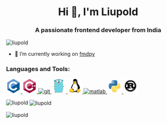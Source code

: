 <h1 align="center">Hi 👋, I'm Liupold</h1>
<h3 align="center">A passionate frontend developer from India</h3>

<p align="left"> <img src="https://komarev.com/ghpvc/?username=liupold&label=Profile%20views&color=0e75b6&style=flat" alt="liupold" /> </p>

- 🔭 I’m currently working on [fmdpy](https://github.com/liupold/fmdpy)


<h3 align="left">Languages and Tools:</h3>
<p align="left"> <a href="https://www.cprogramming.com/" target="_blank"> <img src="https://raw.githubusercontent.com/devicons/devicon/master/icons/c/c-original.svg" alt="c" width="40" height="40"/> </a> <a href="https://www.w3schools.com/cpp/" target="_blank"> <img src="https://raw.githubusercontent.com/devicons/devicon/master/icons/cplusplus/cplusplus-original.svg" alt="cplusplus" width="40" height="40"/> </a> <a href="https://git-scm.com/" target="_blank"> <img src="https://www.vectorlogo.zone/logos/git-scm/git-scm-icon.svg" alt="git" width="40" height="40"/> </a> <a href="https://golang.org" target="_blank"> <img src="https://raw.githubusercontent.com/devicons/devicon/master/icons/go/go-original.svg" alt="go" width="40" height="40"/> </a> <a href="https://www.linux.org/" target="_blank"> <img src="https://raw.githubusercontent.com/devicons/devicon/master/icons/linux/linux-original.svg" alt="linux" width="40" height="40"/> </a> <a href="https://www.mathworks.com/" target="_blank"> <img src="https://upload.wikimedia.org/wikipedia/commons/2/21/Matlab_Logo.png" alt="matlab" width="40" height="40"/> </a> <a href="https://www.python.org" target="_blank"> <img src="https://raw.githubusercontent.com/devicons/devicon/master/icons/python/python-original.svg" alt="python" width="40" height="40"/> </a> <a href="https://www.rust-lang.org" target="_blank"> <img src="https://raw.githubusercontent.com/devicons/devicon/master/icons/rust/rust-plain.svg" alt="rust" width="40" height="40"/> </a> </p>

<p><img align="left" src="https://github-readme-stats.vercel.app/api/top-langs?username=liupold&show_icons=true&locale=en&layout=compact" alt="liupold" /></p>

<p>&nbsp;<img align="center" src="https://github-readme-stats.vercel.app/api?username=liupold&show_icons=true&locale=en" alt="liupold" /></p>

<p><img align="center" src="https://github-readme-streak-stats.herokuapp.com/?user=liupold&" alt="liupold" /></p>
